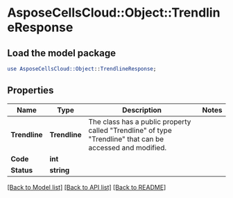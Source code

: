 # AsposeCellsCloud::Object::TrendlineResponse 

## Load the model package
```perl
use AsposeCellsCloud::Object::TrendlineResponse;
```

## Properties
Name | Type | Description | Notes
------------ | ------------- | ------------- | -------------
**Trendline** | **Trendline** | The class has a public property called "Trendline" of type "Trendline" that can be accessed and modified. |
**Code** | **int** |  |
**Status** | **string** |  |  

[[Back to Model list]](../README.md#documentation-for-models) [[Back to API list]](../README.md#documentation-for-api-endpoints) [[Back to README]](../README.md)

